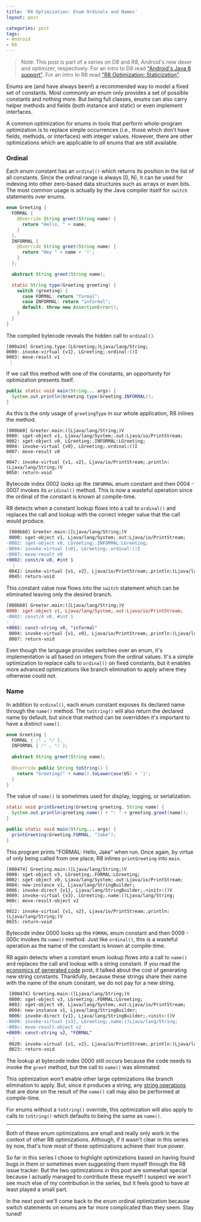 ```yaml
---
title: 'R8 Optimization: Enum Ordinals and Names'
layout: post

categories: post
tags:
- Android
- R8
---
```


> Note: This post is part of a series on D8 and R8, Android's new dexer and optimizer, respectively. For an intro to D8 read ["Android's Java 8 support"](/androids-java-8-support/). For an intro to R8 read ["R8 Optimization: Staticization"](/r8-optimization-staticization/).

Enums are (and have always been!) a recommended way to model a fixed set of constants. Most commonly an enum only provides a set of possible constants and nothing more. But being full classes, enums can also carry helper methods and fields (both instance and static) or even implement interfaces.

A common optimization for enums in tools that perform whole-program optimization is to replace simple occurrences (i.e., those which don't have fields, methods, or interfaces) with integer values. However, there are other optimizations which are applicable to _all_ enums that are still available.


### Ordinal

Each enum constant has an `ordinal()` which returns its position in the list of all constants. Since the ordinal range is always [0, N), it can be used for indexing into other zero-based data structures such as arrays or even bits. The most common usage is actually by the Java compiler itself for `switch` statements over enums.

```java
enum Greeting {
  FORMAL {
    @Override String greet(String name) {
      return "Hello, " + name;
    }
  },
  INFORMAL {
    @Override String greet(String name) {
      return "Hey " + name + '!';
    }
  };

  abstract String greet(String name);

  static String type(Greeting greeting) {
    switch (greeting) {
      case FORMAL: return "formal";
      case INFORMAL: return "informal";
      default: throw new AssertionError();
    }
  }
}
```

The compiled bytecode reveals the hidden call to `ordinal()`.

```
[000a34] Greeting.type:(LGreeting;)Ljava/lang/String;
0000: invoke-virtual {v1}, LGreeting;.ordinal:()I
0003: move-result v1
 ⋮
```

If we call this method with one of the constants, an opportunity for optimization presents itself.

```java
public static void main(String... args) {
  System.out.println(Greeting.type(Greeting.INFORMAL));
}
```

As this is the only usage of `greetingType` in our whole application, R8 inlines the method.

```
[000b60] Greeter.main:([Ljava/lang/String;)V
0000: sget-object v1, Ljava/lang/System;.out:Ljava/io/PrintStream;
0002: sget-object v0, LGreeting;.INFORMAL:LGreeting;
0004: invoke-virtual {v0}, LGreeting;.ordinal:()I
0007: move-result v0
 ⋮
0047: invoke-virtual {v1, v2}, Ljava/io/PrintStream;.println:(Ljava/lang/String;)V
0050: return-void
```

Bytecode index 0002 looks up the `INFORMAL` enum constant and then 0004 - 0007 invokes its `oridinal()` method. This is now a wasteful operation since the ordinal of the constant is known at compile-time.

R8 detects when a constant lookup flows into a call to `ordinal()` and replaces the call and lookup with the correct integer value that the call would produce.

```diff
 [000b60] Greeter.main:([Ljava/lang/String;)V
 0000: sget-object v1, Ljava/lang/System;.out:Ljava/io/PrintStream;
-0002: sget-object v0, LGreeting;.INFORMAL:LGreeting;
-0004: invoke-virtual {v0}, LGreeting;.ordinal:()I
-0007: move-result v0
+0002: const/4 v0, #int 1
  ⋮
 0042: invoke-virtual {v1, v2}, Ljava/io/PrintStream;.println:(Ljava/lang/String;)V
 0045: return-void
```

This constant value now flows into the `switch` statement which can be eliminated leaving only the desired branch.

```diff
[000b60] Greeter.main:([Ljava/lang/String;)V
0000: sget-object v1, Ljava/lang/System;.out:Ljava/io/PrintStream;
-0002: const/4 v0, #int 1
- ⋮
+0002: const-string v0, "informal"
 0004: invoke-virtual {v1, v0}, Ljava/io/PrintStream;.println:(Ljava/lang/String;)V
 0007: return-void
```

Even though the language provides switches over an enum, it's implementation is all based on integers from the ordinal values. It's a simple optimization to replace calls to `ordinal()` on fixed constants, but it enables more advanced optimizations like branch elimination to apply where they otherwise could not.


### Name

In addition to `ordinal()`, each enum constant exposes its declared name through the `name()` method. The `toString()` will also return the declared name by default, but since that method can be overridden it's important to have a distinct `name()`.

```java
enum Greeting {
  FORMAL { /* … */ },
  INFORMAL { /* … */ };
  
  abstract String greet(String name);
  
  @Override public String toString() {
    return "Greeting(" + name().toLowercase(US) + ')';
  }
}
```

The value of `name()` is sometimes used for display, logging, or serialization.

```java
static void printGreeting(Greeting greeting, String name) {
  System.out.println(greeting.name() + ": " + greeting.greet(name));
}

public static void main(String... args) {
  printGreeting(Greeting.FORMAL, "Jake");
}
```

This program prints "FORMAL: Hello, Jake" when run. Once again, by virtue of only being called from one place, R8 inlines `printGreeting` into `main`.

```
[000474] Greeting.main:([Ljava/lang/String;)V
0000: sget-object v3, LGreeting;.FORMAL:LGreeting;
0002: sget-object v0, Ljava/lang/System;.out:Ljava/io/PrintStream;
0004: new-instance v1, Ljava/lang/StringBuilder;
0006: invoke-direct {v1}, Ljava/lang/StringBuilder;.<init>:()V
0009: invoke-virtual {v3}, LGreeting;.name:()Ljava/lang/String;
000c: move-result-object v2
 ⋮
0022: invoke-virtual {v1, v2}, Ljava/io/PrintStream;.println:(Ljava/lang/String;)V
0025: return-void
```

Bytecode index 0000 looks up the `FORMAL` enum constant and then 0009 - 000c invokes its `name()` method. Just like `ordinal()`, this is a wasteful operation as the name of the constant is known at compile-time.

R8 again detects when a constant enum lookup flows into a call to `name()` and replaces the call and lookup with a string constant. If you read the [economics of generated code](/the-economics-of-generated-code/#string-duplication) post, it talked about the cost of generating new string constants. Thankfully, because these strings share their name with the name of the enum constant, we do not pay for a new string.

```diff
 [000474] Greeting.main:([Ljava/lang/String;)V
 0000: sget-object v3, LGreeting;.FORMAL:LGreeting;
 0002: sget-object v0, Ljava/lang/System;.out:Ljava/io/PrintStream;
 0004: new-instance v1, Ljava/lang/StringBuilder;
 0006: invoke-direct {v1}, Ljava/lang/StringBuilder;.<init>:()V
-0009: invoke-virtual {v3}, LGreeting;.name:()Ljava/lang/String;
-000c: move-result-object v2
+0009: const-string v2, "FORMAL"
  ⋮
 0020: invoke-virtual {v1, v2}, Ljava/io/PrintStream;.println:(Ljava/lang/String;)V
 0023: return-void
```

The lookup at bytecode index 0000 still occurs because the code needs to invoke the `greet` method, but the call to `name()` was eliminated.

This optimization won't enable other large optimizations like branch elimination to apply. But, since it produces a string, any [string operations](/r8-optimization-string-constant-operations/) that are done on the result of the `name()` call may also be performed at compile-time.

For enums without a `toString()` override, this optimization will also apply to calls to `toString()` which defaults to being the same as `name()`.

---

Both of these enum optimizations are small and really only work in the context of other R8 optimizations. Although, if it wasn't clear in this series by now, that's how most of these optimizations achieve their true power.

So far in this series I chose to highlight optimizations based on having found bugs in them or sometimes even suggesting them myself through the R8 issue tracker. But the two optimizations in this post are somewhat special because I actually managed to contribute these myself! I suspect we won't see much else of my contribution in the series, but it feels good to have at least played a small part.

In the next post we'll come back to the enum ordinal optimization because switch statements on enums are far more complicated than they seem. Stay tuned!